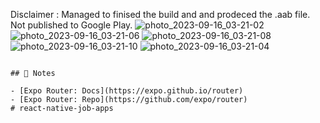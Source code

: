 Disclaimer : Managed to finised the build and and prodeced the .aab file. Not published to Google Play.
![photo_2023-09-16_03-21-02](https://github.com/frskk/react-native-job-apps/assets/90313698/c80c740a-4f20-408b-9979-c27d827a9791)
![photo_2023-09-16_03-21-06](https://github.com/frskk/react-native-job-apps/assets/90313698/aa12445b-37cd-4a5e-90f7-8481e390c971)
![photo_2023-09-16_03-21-08](https://github.com/frskk/react-native-job-apps/assets/90313698/161f29c7-a22d-48fb-a515-87300886eb2a)
![photo_2023-09-16_03-21-10](https://github.com/frskk/react-native-job-apps/assets/90313698/96435aff-aa6a-4871-968c-8d8820866cb3)
![photo_2023-09-16_03-21-04](https://github.com/frskk/react-native-job-apps/assets/90313698/607c744d-b499-44aa-8d57-ffe3c372ace5)

```

## 📝 Notes

- [Expo Router: Docs](https://expo.github.io/router)
- [Expo Router: Repo](https://github.com/expo/router)
#   r e a c t - n a t i v e - j o b - a p p s 
 
 
